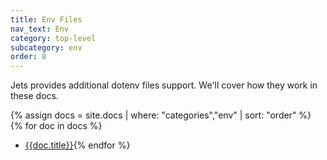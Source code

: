 ```yaml
---
title: Env Files
nav_text: Env
category: top-level
subcategory: env
order: 8
---
```


Jets provides additional dotenv files support. We'll cover how they work in these docs.

{% assign docs = site.docs | where: "categories","env" | sort: "order" %}
{% for doc in docs %}
* [{{doc.title}}]({{doc.url}}){% endfor %}

